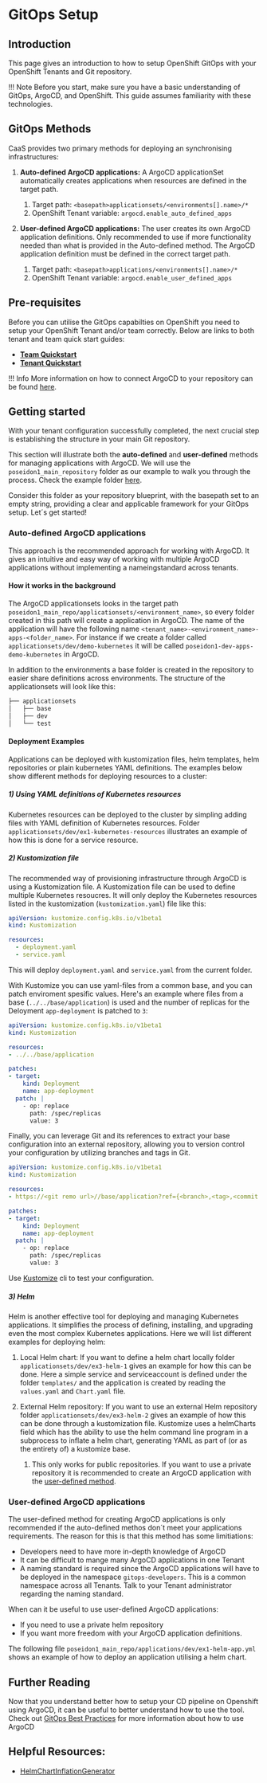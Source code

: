 # GitOps Setup

## Introduction
This page gives an introduction to how to setup OpenShift GitOps with your OpenShift Tenants and Git repository.

!!! Note
    Before you start, make sure you have a basic understanding of GitOps, ArgoCD, and OpenShift. This guide assumes familiarity with these technologies.


## GitOps Methods
CaaS provides two primary methods for deploying an synchronising infrastructures:

1. **Auto-defined ArgoCD applications:** A ArgoCD applicationSet automatically creates applications when resources are defined in the target path.
     1. Target path: `<basepath>applicationsets/<environments[].name>/*`
     2. OpenShift Tenant variable: `argocd.enable_auto_defined_apps`
   
2. **User-defined ArgoCD applications:** The user creates its own ArgoCD application definitions. Only recommended to use if more functionality needed than what is provided in the Auto-defined method. The ArgoCD application definition must be defined in the correct target path.
     1. Target path: `<basepath>applications/<environments[].name>/*`
     2. OpenShift Tenant variable: `argocd.enable_user_defined_apps`

## Pre-requisites
Before you can utilise the GitOps capabilties on OpenShift you need to setup your OpenShift Tenant and/or team correctly. Below are links to both tenant and team quick start guides:

- [**Team Quickstart**](../../../Quick%20Start/teams-quick-start.md)
- [**Tenant Quickstart**](../../../Quick%20Start/tenants-quick-start.md)

<!-- ### Setting up a Tenant
Before we can start we must first define a Tenant and send it to our OCP administrators. Below is a minimal definition for setting up a tenant with two environments, `dev` and `test`, and enabling both GitOps methods above:
```yaml
appname: poseidon1
values: |
  namespace:
    name: poseidon1
    description: This is a test tenant named poseidon1 for showcasing the GitOps capabilities. 
    displayName: poseidon1, testing GitOps
    limits:
      memory: 2Gi
      cpu: 1

  environments:
    - name: dev
    - name: test

  rbac:
    ad_group_write_access: AZURE-AD-GROUP-WRITE-NAME
    ad_group_read_access: AZURE-AD-GROUP-READ-NAME

  argocd: 
    enable_auto_defined_apps: true
    enable_user_defined_apps: true
    main_git_repository:
      repourl: https://github.com/TeamPoseidonOCP/poseidon1_main_repo
      basepath: ""
      encrypted_url: <Encrypted repourl with sealedsecrets>
      encrypted_type: <value git encrypted>
      encrypted_password: <PAT always encrypted with sealedsecrets>
      encrypted_username: <Username used with PAT encrypted with sealedsecrets>
```

- Setting the variable `enable_auto_defined_apps` to true gives you the option to use the **Auto-defined ArgoCD applications** method for creating applications. 

- Setting the `enable_user_defined_apps`to true gives you the option to use the **User-defined ArgoCD applications** method for creating applications.  -->

!!! Info
    More information on how to connect ArgoCD to your repository can be found [here](../../../OpenShift%20Tenants/Tenant%20features/GitOps/gitops-introduction.md).

## Getting started
With your tenant configuration successfully completed, the next crucial step is establishing the structure in your main Git repository. 

This section will illustrate both the **auto-defined** and **user-defined** methods for managing applications with ArgoCD. We will use the `poseidon1_main_repository` folder as our example to walk you through the process. Check the example folder [here](https://github.com/Sopra-Steria-Norge-Kubernetes/OpenShift/tree/main/code-examples/ArgoCD-Tenant-setup/poseidon1_main_repo).

Consider this folder as your repository blueprint, with the basepath set to an empty string, providing a clear and applicable framework for your GitOps setup. Let´s get started! 

### Auto-defined ArgoCD applications
This approach is the recommended approach for working with ArgoCD. It gives an intuitive and easy way of working with multiple ArgoCD applications without implementing a nameingstandard across tenants.

#### How it works in the background
The ArgoCD applicationsets looks in the target path `poseidon1_main_repo/applicationsets/<environment_name>`, so every folder created in this path will create a application in ArgoCD. The name of the application will have the following name  `<tenant_name>-<environment_name>-apps-<folder_name>`. For instance if we create a folder called `applicationsets/dev/demo-kubernetes` it will be called `poseidon1-dev-apps-demo-kubernetes` in ArgoCD. 

In addition to the environments a base folder is created in the repository to easier share definitions across environments. The structure of the applicationsets will look like this: 

```bash
├── applicationsets
│   ├── base
│   ├── dev
│   └── test
```

#### Deployment Examples
Applications can be deployed with kustomization files, helm templates, helm repositories or plain kubernetes YAML definitions. The examples below show different methods for deploying resources to a cluster:

##### 1) Using YAML definitions of Kubernetes resources
Kubernetes resources can be deployed to the cluster by simpling adding files with YAML definition of Kubernetes resources. Folder `applicationsets/dev/ex1-kubernetes-resources` illustrates an example of how this is done for a service resource. 

##### 2) Kustomization file
The recommended way of provisioning infrastructure through ArgoCD is using a Kustomization file. A Kustomization file can be used to define multiple Kubernetes resoucres. It will only deploy the Kubernetes resources listed in the kustomization (`kustomization.yaml`) file like this:

```yaml
apiVersion: kustomize.config.k8s.io/v1beta1
kind: Kustomization

resources:
  - deployment.yaml
  - service.yaml
```

This will deploy `deployment.yaml` and `service.yaml` from the current folder. 

With Kustomize you can use yaml-files from a common base, and you can patch enviroment spesific values. Here's an example where files from a base (`../../base/application`) is used and the number of replicas for the Deloyment `app-deployment` is patched to `3`:

```yaml
apiVersion: kustomize.config.k8s.io/v1beta1
kind: Kustomization

resources:
- ../../base/application

patches:
- target:
    kind: Deployment
    name: app-deployment
  patch: |
    - op: replace
      path: /spec/replicas
      value: 3
```

Finally, you can leverage Git and its references to extract your base configuration into an external repository, allowing you to version control your configuration by utilizing branches and tags in Git.

```yaml
apiVersion: kustomize.config.k8s.io/v1beta1
kind: Kustomization

resources:
- https://<git remo url>//base/application?ref={<branch>,<tag>,<commit id>}

patches:
- target:
    kind: Deployment
    name: app-deployment
  patch: |
    - op: replace
      path: /spec/replicas
      value: 3
```

Use [Kustomize](https://kustomize.io/) cli to test your configuration.

##### 3) Helm 
Helm is another effective tool for deploying and managing Kubernetes applications. It simplifies the process of defining, installing, and upgrading even the most complex Kubernetes applications. Here we will list different examples for deploying helm:

1. Local Helm chart: If you want to define a helm chart locally folder `applicationsets/dev/ex3-helm-1` gives an example for how this can be done. Here a simple service and serviceaccount is defined under the folder `templates/` and the application is created by reading the `values.yaml` and `Chart.yaml` file.
   
2. External Helm repository: If you want to use an external Helm repository folder `applicationsets/dev/ex3-helm-2` gives an example of how this can be done through a kustomization file. Kustomize uses a helmCharts field which has the ability to use the helm command line program in a subprocess to inflate a helm chart, generating YAML as part of (or as the entirety of) a kustomize base. 
    1. This only works for public repositories. If you want to use a private repository it is recommended to create an ArgoCD application with the [user-defined method](#user-defined-argocd-applications). 
   
### User-defined ArgoCD applications

The user-defined method for creating ArgoCD applications is only recommended if the auto-defined methos don´t meet your applications requirements. The reason for this is that this method has some limitiations:

* Developers need to have more in-depth knowledge of ArgoCD
* It can be difficult to mange many ArgoCD applications in one Tenant
* A naming standard is required since the ArgoCD applications will have to be deployed in the namespace `gitops-developers`. This is a common namespace across all Tenants. Talk to your Tenant administrator regarding the naming standard.

When can it be useful to use user-defined ArgoCD applications:

* If you need to use a private helm repository
* If you want more freedom with your ArgoCD application definitions. 

The following file `poseidon1_main_repo/applications/dev/ex1-helm-app.yml` shows an example of how to deploy an application utilising a helm chart.

## Further Reading
Now that you understand better how to setup your CD pipeline on Openshift using ArgoCD, it can be useful to better understand how to use the tool. Check out [GitOps Best Practices](gitops-best-practices.md) for more information about how to use ArgoCD 



## Helpful Resources:
* [HelmChartInflationGenerator](https://kubectl.docs.kubernetes.io/references/kustomize/builtins/#_helmchartinflationgenerator_)
